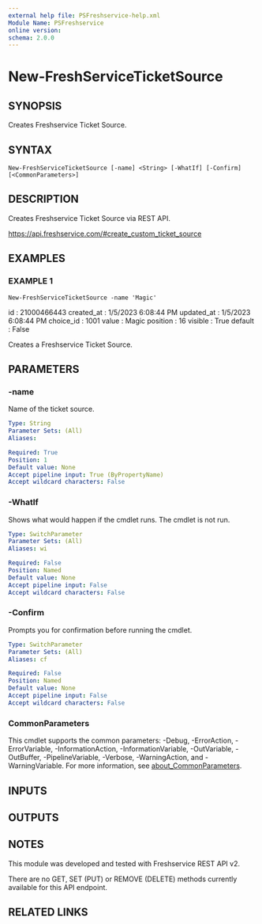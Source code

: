 ```yaml
---
external help file: PSFreshservice-help.xml
Module Name: PSFreshservice
online version:
schema: 2.0.0
---
```


# New-FreshServiceTicketSource

## SYNOPSIS
Creates Freshservice Ticket Source.

## SYNTAX

```
New-FreshServiceTicketSource [-name] <String> [-WhatIf] [-Confirm] [<CommonParameters>]
```

## DESCRIPTION
Creates Freshservice Ticket Source via REST API.

https://api.freshservice.com/#create_custom_ticket_source

## EXAMPLES

### EXAMPLE 1
```
New-FreshServiceTicketSource -name 'Magic'
```

id         : 21000466443
created_at : 1/5/2023 6:08:44 PM
updated_at : 1/5/2023 6:08:44 PM
choice_id  : 1001
value      : Magic
position   : 16
visible    : True
default    : False

Creates a Freshservice Ticket Source.

## PARAMETERS

### -name
Name of the ticket source.

```yaml
Type: String
Parameter Sets: (All)
Aliases:

Required: True
Position: 1
Default value: None
Accept pipeline input: True (ByPropertyName)
Accept wildcard characters: False
```

### -WhatIf
Shows what would happen if the cmdlet runs.
The cmdlet is not run.

```yaml
Type: SwitchParameter
Parameter Sets: (All)
Aliases: wi

Required: False
Position: Named
Default value: None
Accept pipeline input: False
Accept wildcard characters: False
```

### -Confirm
Prompts you for confirmation before running the cmdlet.

```yaml
Type: SwitchParameter
Parameter Sets: (All)
Aliases: cf

Required: False
Position: Named
Default value: None
Accept pipeline input: False
Accept wildcard characters: False
```

### CommonParameters
This cmdlet supports the common parameters: -Debug, -ErrorAction, -ErrorVariable, -InformationAction, -InformationVariable, -OutVariable, -OutBuffer, -PipelineVariable, -Verbose, -WarningAction, and -WarningVariable. For more information, see [about_CommonParameters](http://go.microsoft.com/fwlink/?LinkID=113216).

## INPUTS

## OUTPUTS

## NOTES
This module was developed and tested with Freshservice REST API v2.

There are no GET, SET (PUT) or REMOVE (DELETE) methods currently available for this API endpoint.

## RELATED LINKS
